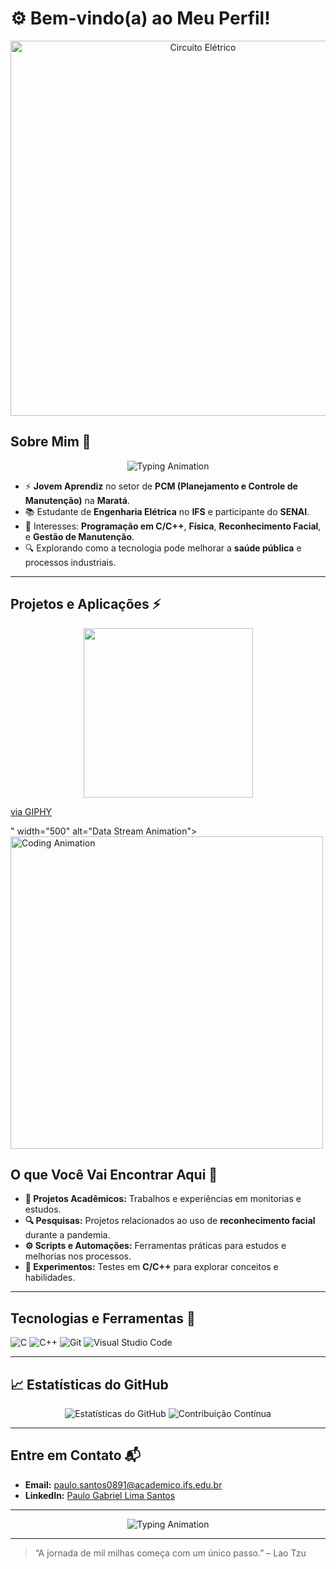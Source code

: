 # ⚙️ Bem-vindo(a) ao Meu Perfil!

<p align="center">
  <img src="https://media4.giphy.com/media/v1.Y2lkPTc5MGI3NjExNmE4MjFmN2E5MzE0YTViMGY4MjYzYWI4Njg5YjNjZjFjM2FhMDEwMCZjdD1n/M9gbBd9nbDrOTu1Mqx/giphy.gif" width="600" alt="Circuito Elétrico">
</p>

## Sobre Mim 🚀  
<p align="center">
  <img src="https://readme-typing-svg.herokuapp.com?font=Fira+Code&size=22&duration=3000&color=22A6B3&center=true&vCenter=true&lines=Engenharia+Elétrica;Sistemas+de+Controle;Automação+Industrial;Programação+em+C/C++" alt="Typing Animation">
</p>

- ⚡ **Jovem Aprendiz** no setor de **PCM (Planejamento e Controle de Manutenção)** na **Maratá**.  
- 📚 Estudante de **Engenharia Elétrica** no **IFS** e participante do **SENAI**.  
- 🧠 Interesses: **Programação em C/C++**, **Física**, **Reconhecimento Facial**, e **Gestão de Manutenção**.  
- 🔍 Explorando como a tecnologia pode melhorar a **saúde pública** e processos industriais.

---

## Projetos e Aplicações ⚡  
<p align="center">
  <img src="<iframe src="https://giphy.com/embed/MZQgKvvBryA2nSeAMb"width="480" height="271" style="" frameBorder="0" class="giphy-embed" allowFullScreen></iframe><p><a href="https://giphy.com/gifs/unisanta-engenharia-eltrica-unisanta-MZQgKvvBryA2nSeAMb">via GIPHY</a></p>" width="500" alt="Data Stream Animation">
  <img src="https://media3.giphy.com/media/RbDKaczqWovIugyJmW/giphy.gif" width="500" alt="Coding Animation">
</p>



## O que Você Vai Encontrar Aqui 📂  
- **📕 Projetos Acadêmicos:** Trabalhos e experiências em monitorias e estudos.  
- **🔍 Pesquisas:** Projetos relacionados ao uso de **reconhecimento facial** durante a pandemia.  
- **⚙️ Scripts e Automações:** Ferramentas práticas para estudos e melhorias nos processos.  
- **🔧 Experimentos:** Testes em **C/C++** para explorar conceitos e habilidades.

---

## Tecnologias e Ferramentas 🔧  
![C](https://img.shields.io/badge/-C-A8B9CC?style=for-the-badge&logo=c&logoColor=black)
![C++](https://img.shields.io/badge/-C++-00599C?style=for-the-badge&logo=cplusplus&logoColor=white)
![Git](https://img.shields.io/badge/-Git-F05032?style=for-the-badge&logo=git&logoColor=white)
![Visual Studio Code](https://img.shields.io/badge/-VSCode-007ACC?style=for-the-badge&logo=visualstudiocode&logoColor=white)

---

## 📈 Estatísticas do GitHub  
<p align="center">
  <img src="https://github-readme-stats.vercel.app/api?username=SeuUsuario&show_icons=true&theme=dracula" alt="Estatísticas do GitHub">
  <img src="https://github-readme-streak-stats.herokuapp.com/?user=SeuUsuario&theme=dracula" alt="Contribuição Contínua">
</p>

---

## Entre em Contato 📬  
- **Email:** [paulo.santos0891@academico.ifs.edu.br](mailto:paulo.santos0891@academico.ifs.edu.br)  
- **LinkedIn:** [Paulo Gabriel Lima Santos](https://www.linkedin.com/in/paulo-gabriel-lima-santos-4590a8298)  

---

<p align="center">
  <img src="https://readme-typing-svg.herokuapp.com?font=Roboto&color=%2336BCF7&size=22&center=true&vCenter=true&lines=Obrigado+pela+visita!+😊" alt="Typing Animation">
</p>

---

> “A jornada de mil milhas começa com um único passo.” – Lao Tzu

